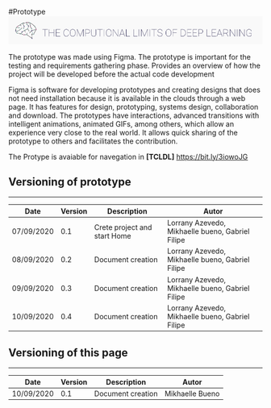 #Prototype
![Logo](./images/TCLDL.png)

The prototype was made using Figma. The prototype is important for the testing and requirements gathering phase. Provides an overview of how the project will be developed before the actual code development

Figma is software for developing prototypes and creating designs that does not need installation because it is available in the clouds through a web page. It has features for design, prototyping, systems design, collaboration and download. The prototypes have interactions, advanced transitions with intelligent animations, animated GIFs, among others, which allow an experience very close to the real world. It allows quick sharing of the prototype to others and facilitates the contribution.

The Protype is avaiable for navegation in  **[TCLDL]** <a href="dlc">https://bit.ly/3iowoJG</a>

## Versioning of prototype
---
|    Date    | Version |             Description             |    Autor    |
|------------|---------|-------------------------------------|-------------|
|  07/09/2020|      0.1|                    Crete project and start Home |  Lorrany Azevedo, Mikhaelle bueno, Gabriel Filipe|
|  08/09/2020|      0.2|                    Document creation|  Lorrany Azevedo, Mikhaelle bueno, Gabriel Filipe|
|  09/09/2020|      0.3|                    Document creation|  Lorrany Azevedo, Mikhaelle bueno, Gabriel Filipe|
|  10/09/2020|      0.4|                    Document creation|  Lorrany Azevedo, Mikhaelle bueno, Gabriel Filipe|

## Versioning of this page
---
|    Date    | Version |             Description             |    Autor    |
|------------|---------|-------------------------------------|-------------|
|  10/09/2020|      0.1|                    Document creation|  Mikhaelle Bueno|